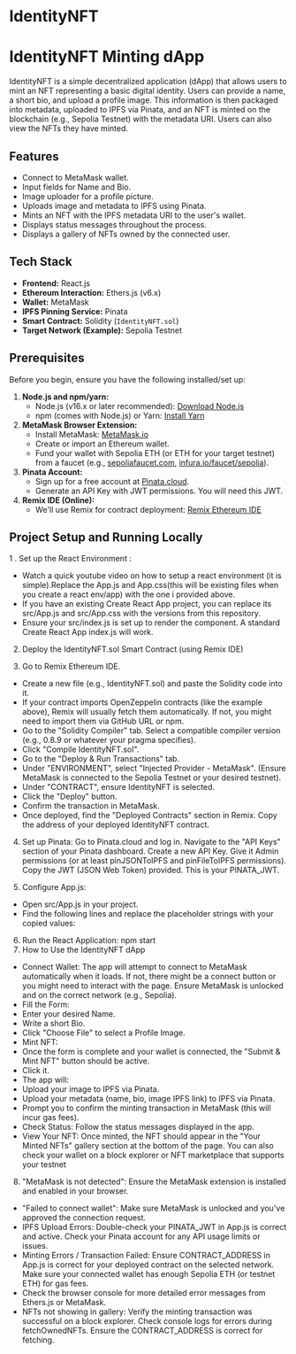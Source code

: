 # IdentityNFT
# IdentityNFT Minting dApp

IdentityNFT is a simple decentralized application (dApp) that allows users to mint an NFT representing a basic digital identity. Users can provide a name, a short bio, and upload a profile image. This information is then packaged into metadata, uploaded to IPFS via Pinata, and an NFT is minted on the blockchain (e.g., Sepolia Testnet) with the metadata URI. Users can also view the NFTs they have minted.

## Features

*   Connect to MetaMask wallet.
*   Input fields for Name and Bio.
*   Image uploader for a profile picture.
*   Uploads image and metadata to IPFS using Pinata.
*   Mints an NFT with the IPFS metadata URI to the user's wallet.
*   Displays status messages throughout the process.
*   Displays a gallery of NFTs owned by the connected user.

## Tech Stack

*   **Frontend:** React.js
*   **Ethereum Interaction:** Ethers.js (v6.x)
*   **Wallet:** MetaMask
*   **IPFS Pinning Service:** Pinata
*   **Smart Contract:** Solidity (`IdentityNFT.sol`)
*   **Target Network (Example):** Sepolia Testnet

## Prerequisites

Before you begin, ensure you have the following installed/set up:

1.  **Node.js and npm/yarn:**
    *   Node.js (v16.x or later recommended): [Download Node.js](https://nodejs.org/)
    *   npm (comes with Node.js) or Yarn: [Install Yarn](https://classic.yarnpkg.com/en/docs/install)
2.  **MetaMask Browser Extension:**
    *   Install MetaMask: [MetaMask.io](https://metamask.io/)
    *   Create or import an Ethereum wallet.
    *   Fund your wallet with Sepolia ETH (or ETH for your target testnet) from a faucet (e.g., [sepoliafaucet.com](https://sepoliafaucet.com/), [infura.io/faucet/sepolia](https://infura.io/faucet/sepolia)).
3.  **Pinata Account:**
    *   Sign up for a free account at [Pinata.cloud](https://www.pinata.cloud/).
    *   Generate an API Key with JWT permissions. You will need this JWT.
4.  **Remix IDE (Online):**
    *   We'll use Remix for contract deployment: [Remix Ethereum IDE](https://remix.ethereum.org/)

## Project Setup and Running Locally
1 . Set up the React Environment :
 * Watch a quick youtube video on how to setup a react environment (it is simple).Replace the App.js and App.css(this will be existing files when you create a react env/app) with the one i provided above.
 * If you have an existing Create React App project, you can replace its src/App.js and src/App.css with the versions from this repository.
 * Ensure your src/index.js is set up to render the <App /> component. A standard Create React App index.js will work.

2. Deploy the IdentityNFT.sol Smart Contract (using Remix IDE)
 
3.  Go to Remix Ethereum IDE.
* Create a new file (e.g., IdentityNFT.sol) and paste the Solidity code into it.
* If your contract imports OpenZeppelin contracts (like the example above), Remix will usually fetch them automatically. If not, you might need to import them via GitHub URL or npm.
* Go to the "Solidity Compiler" tab. Select a compatible compiler version (e.g., 0.8.9 or whatever your pragma specifies).
* Click "Compile IdentityNFT.sol".
* Go to the "Deploy & Run Transactions" tab.
* Under "ENVIRONMENT", select "Injected Provider - MetaMask". (Ensure MetaMask is connected to the Sepolia Testnet or your desired testnet).
* Under "CONTRACT", ensure IdentityNFT is selected.
* Click the "Deploy" button.
* Confirm the transaction in MetaMask.
* Once deployed, find the "Deployed Contracts" section in Remix. Copy the address of your deployed IdentityNFT contract.

4. Set up Pinata:
Go to Pinata.cloud and log in.
Navigate to the "API Keys" section of your Pinata dashboard.
Create a new API Key. Give it Admin permissions (or at least pinJSONToIPFS and pinFileToIPFS permissions).
Copy the JWT (JSON Web Token) provided. This is your PINATA_JWT.

5. Configure App.js:
* Open src/App.js in your project.
* Find the following lines and replace the placeholder strings with your copied values:

6. Run the React Application: npm start
7. How to Use the IdentityNFT dApp
* Connect Wallet: The app will attempt to connect to MetaMask automatically when it loads. If not, there might be a connect button or you might need to interact with the page. Ensure MetaMask is unlocked and on the correct network (e.g., Sepolia).
* Fill the Form:
* Enter your desired Name.
* Write a short Bio.
* Click "Choose File" to select a Profile Image.
* Mint NFT:
* Once the form is complete and your wallet is connected, the "Submit & Mint NFT" button should be active.
* Click it.
* The app will:
* Upload your image to IPFS via Pinata.
* Upload your metadata (name, bio, image IPFS link) to IPFS via Pinata.
* Prompt you to confirm the minting transaction in MetaMask (this will incur gas fees).
* Check Status: Follow the status messages displayed in the app.
* View Your NFT: Once minted, the NFT should appear in the "Your Minted NFTs" gallery section at the bottom of the page. You can also check your wallet on a block explorer or NFT marketplace that supports your testnet
8. "MetaMask is not detected": Ensure the MetaMask extension is installed and enabled in your browser.
* "Failed to connect wallet": Make sure MetaMask is unlocked and you've approved the connection request.
* IPFS Upload Errors: Double-check your PINATA_JWT in App.js is correct and active. Check your Pinata account for any API usage limits or issues.
* Minting Errors / Transaction Failed: Ensure CONTRACT_ADDRESS in App.js is correct for your deployed contract on the selected network. Make sure your connected wallet has enough Sepolia ETH (or testnet ETH) for gas fees.
* Check the browser console for more detailed error messages from Ethers.js or MetaMask.
* NFTs not showing in gallery: Verify the minting transaction was successful on a block explorer. Check console logs for errors during fetchOwnedNFTs. Ensure the CONTRACT_ADDRESS is correct for fetching.
